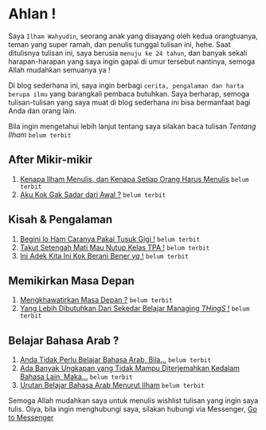 # Ahlan !

Saya `Ilham Wahyudin`, seorang anak yang disayang oleh kedua orangtuanya, teman yang super ramah, dan penulis tunggal tulisan ini, hehe. Saat ditulisnya tulisan ini, saya berusia `menuju ke 24 tahun`, dan banyak sekali harapan-harapan yang saya ingin gapai di umur tersebut nantinya, semoga Allah mudahkan semuanya ya !

Di blog sederhana ini, saya ingin berbagi `cerita, pengalaman dan harta berupa ilmu` yang barangkali pembaca butuhkan. Saya berharap, semoga tulisan-tulisan yang saya muat di blog sederhana ini bisa bermanfaat bagi Anda dan orang lain. 

Bila ingin mengetahui lebih lanjut tentang saya silakan baca tulisan *Tentang Ilham* `belum terbit`

## After Mikir-mikir
1. [Kenapa Ilham Menulis, dan Kenapa Setiap Orang Harus Menulis](#) `belum terbit`
2. [Aku Kok Gak Sadar dari Awal ?](#) `belum terbit`

## Kisah & Pengalaman
1. [Begini lo Ham Caranya Pakai Tusuk Gigi !](#) `belum terbit`
2. [Takut Setengah Mati Mau Nutup Kelas TPA !](#) `belum terbit`
3. [Ini Adek Kita Ini Kok Berani Bener _ya_ !](#) `belum terbit`

## Memikirkan Masa Depan
1. [Mengkhawatirkan Masa Depan ?](#) `belum terbit`
2. [Yang Lebih Dibutuhkan Dari Sekedar Belajar Managing _THingS_ !](#) `belum terbit`

## Belajar Bahasa Arab ?
1. [Anda Tidak Perlu Belajar Bahasa Arab, Bila...](#) `belum terbit`
2. [Ada Banyak Ungkapan yang Tidak Mampu Diterjemahkan Kedalam Bahasa Lain, Maka...](#) `belum terbit`
3. [Urutan Belajar Bahasa Arab Menurut Ilham](#) `belum terbit`

Semoga Allah mudahkan saya untuk menulis wishlist tulisan yang ingin saya tulis. Oiya, bila ingin menghubungi saya, silakan hubungi via Messenger, [Go to Messenger](https://www.messenger.com/t/hams.rmdhn)
